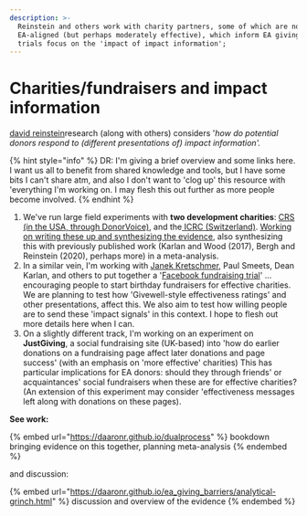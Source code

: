 ```yaml
---
description: >-
  Reinstein and others work with charity partners, some of which are not
  EA-aligned (but perhaps moderately effective), which inform EA giving. Three
  trials focus on the 'impact of impact information';
---
```


# Charities/fundraisers and impact information



[david reinstein](https://app.gitbook.com/u/WrM9GjKWCyRyoIjCKt7f0ddJwCr1 "mention")research (along with others) considers '_how do potential donors respond to (different presentations of) impact information'._&#x20;

{% hint style="info" %}
DR: I'm giving a brief overview and some links here. I want us all to benefit from shared knowledge and tools, but I have some bits I can't share atm, and also I don't want to 'clog up' this resource with 'everything I'm working on. I may flesh this out further as more people become involved.
{% endhint %}

1. We've run large field experiments with **two development charities**: [CRS (in the USA, through DonorVoice)](crs-dv-overview-+.md), and the[ ICRC (Switzerland)](icrc-quick-overview-+.md). [Working on writing these up and synthesizing the evidence](https://daaronr.github.io/dualprocess/), also synthesizing this with previously published work (Karlan and Wood (2017), Bergh and Reinstein (2020), perhaps more) in a meta-analysis.
2. &#x20;In a similar vein, I'm working with [Janek Kretschmer](https://app.gitbook.com/u/6WafaQakuhP8Gb7iyAbABpmQQvZ2 "mention"), Paul Smeets, Dean Karlan, and others to put together a '[Facebook fundraising trial](fb-birthday-trial-brief.md)' ... encouraging people to start birthday fundraisers for effective charities. We are planning to test how 'Givewell-style effectiveness ratings' and other presentations, affect this. We also aim to test how willing people are to send these 'impact signals' in this context. I hope to flesh out more details here when I can.
3. &#x20;On a slightly different track, I'm working on an experiment on **JustGiving**, a social fundraising site (UK-based) into 'how do earlier donations on a fundraising page affect later donations and page success' (with an emphasis on 'more effective' charities) This has particular implications for EA donors: should they through  friends' or acquaintances' social fundraisers when these are for effective charities? (An extension of this experiment may  consider 'effectiveness messages left along with donations on these pages).





**See work:**

{% embed url="https://daaronr.github.io/dualprocess" %}
bookdown bringing evidence on this together, planning meta-analysis
{% endembed %}

and discussion:

{% embed url="https://daaronr.github.io/ea_giving_barriers/analytical-grinch.html" %}
discussion and overview of the evidence&#x20;
{% endembed %}
